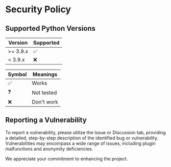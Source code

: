 # Security Policy

## Supported Python Versions

| Version | Supported          |
| ------- | ------------------ |
| >= 3.9.x |:white_check_mark:  |
| < 3.9.x |:x:                 |

| Symbol             |  Meanings          |
| ------------------ | ------------------ |
|:white_check_mark:  | Works              |
|:question:          | Not tested         |
| :x:                | Don't work         |


## Reporting a Vulnerability

To report a vulnerability, please utilize the Issue or Discussion tab, providing a detailed, step-by-step description of the identified bug or vulnerability.  Vulnerabilities may encompass a wide range of issues, including plugin malfunctions and anonymity deficiencies.

We appreciate your commitment to enhancing the project. 
